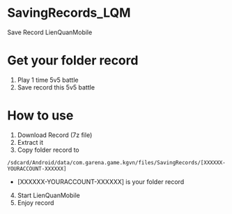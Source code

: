 # SavingRecords_LQM
Save Record LienQuanMobile

# Get your folder record
1. Play 1 time 5v5 battle
2. Save record this 5v5 battle

# How to use
1. Download Record (7z file)
2. Extract it
3. Copy folder record to 
```
/sdcard/Android/data/com.garena.game.kgvn/files/SavingRecords/[XXXXXX-YOURACCOUNT-XXXXXX]
```
 - [XXXXXX-YOURACCOUNT-XXXXXX] is your folder record
4. Start LienQuanMobile
5. Enjoy record
